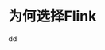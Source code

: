 为何选择Flink
================================================================================
































dd
